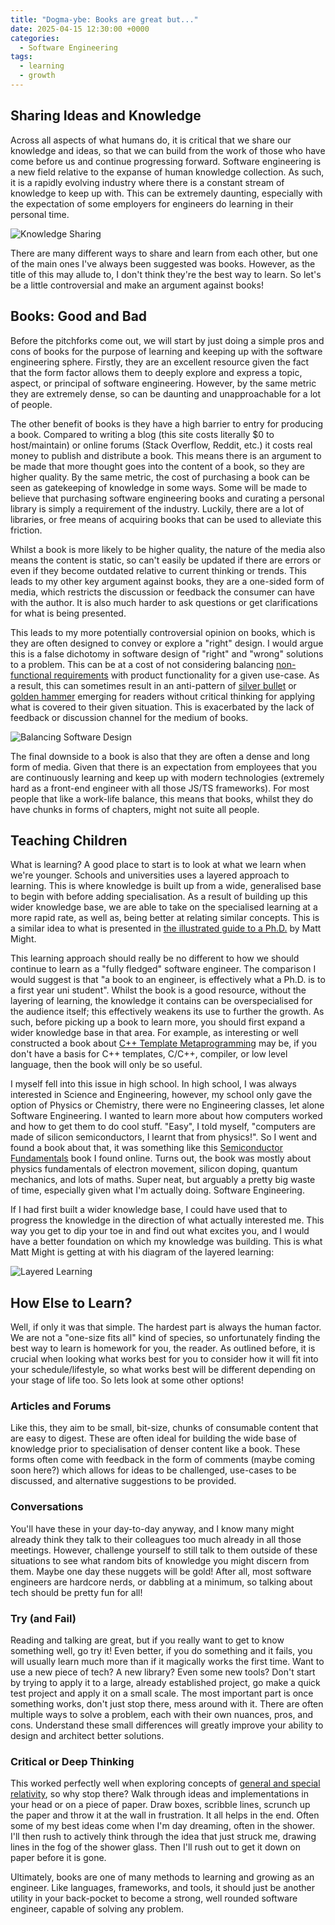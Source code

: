 ```yaml
---
title: "Dogma-ybe: Books are great but..."
date: 2025-04-15 12:30:00 +0000
categories:
  - Software Engineering
tags:
  - learning
  - growth
---
```


## Sharing Ideas and Knowledge

Across all aspects of what humans do, it is critical that we share our knowledge and ideas, so that we can build from the work of those who have come before us and continue progressing forward. Software engineering is a new field relative to the expanse of human knowledge collection. As such, it is a rapidly evolving industry where there is a constant stream of knowledge to keep up with. This can be extremely daunting, especially with the expectation of some employers for engineers do learning in their personal time.

![Knowledge Sharing](../assets/img/posts/2025-04-15-images/knowledge-sharing.png)

There are many different ways to share and learn from each other, but one of the main ones I've always been suggested was books. However, as the title of this may allude to, I don't think they're the best way to learn. So let's be a little controversial and make an argument against books!

## Books: Good and Bad

Before the pitchforks come out, we will start by just doing a simple pros and cons of books for the purpose of learning and keeping up with the software engineering sphere. Firstly, they are an excellent resource given the fact that the form factor allows them to deeply explore and express a topic, aspect, or principal of software engineering. However, by the same metric they are extremely dense, so can be daunting and unapproachable for a lot of people.

The other benefit of books is they have a high barrier to entry for producing a book. Compared to writing a blog (this site costs literally $0 to host/maintain) or online forums (Stack Overflow, Reddit, etc.) it costs real money to publish and distribute a book. This means there is an argument to be made that more thought goes into the content of a book, so they are higher quality. By the same metric, the cost of purchasing a book can be seen as gatekeeping of knowledge in some ways. Some will be made to believe that purchasing software engineering books and curating a personal library is simply a requirement of the industry. Luckily, there are a lot of libraries, or free means of acquiring books that can be used to alleviate this friction.

Whilst a book is more likely to be higher quality, the nature of the media also means the content is static, so can't easily be updated if there are errors or even if they become outdated relative to current thinking or trends. This leads to my other key argument against books, they are a one-sided form of media, which restricts the discussion or feedback the consumer can have with the author. It is also much harder to ask questions or get clarifications for what is being presented.

This leads to my more potentially controversial opinion on books, which is they are often designed to convey or explore a "right" design. I would argue this is a false dichotomy in software design of "right" and "wrong" solutions to a problem. This can be at a cost of not considering balancing [non-functional requirements](https://en.wikipedia.org/wiki/Non-functional_requirement) with product functionality for a given use-case. As a result, this can sometimes result in an anti-pattern of [silver bullet](https://en.wikipedia.org/wiki/No_Silver_Bullet) or [golden hammer](https://www.techtarget.com/searchapparchitecture/tip/Signs-of-a-Golden-Hammer-antipattern-and-ways-to-avoid-it) emerging for readers without critical thinking for applying what is covered to their given situation. This is exacerbated by the lack of feedback or discussion channel for the medium of books.

![Balancing Software Design](../assets/img/posts/2025-04-15-images/balancing-software-design.png)

The final downside to a book is also that they are often a dense and long form of media. Given that there is an expectation from employees that you are continuously learning and keep up with modern technologies (extremely hard as a front-end engineer with all those JS/TS frameworks). For most people that like a work-life balance, this means that books, whilst they do have chunks in forms of chapters, might not suite all people.

## Teaching Children

What is learning? A good place to start is to look at what we learn when we're younger. Schools and universities uses a layered approach to learning. This is where knowledge is built up from a wide, generalised base to begin with before adding specialisation. As a result of building up this wider knowledge base, we are able to take on the specialised learning at a more rapid rate, as well as, being better at relating similar concepts. This is a similar idea to what is presented in [the illustrated guide to a Ph.D.](https://matt.might.net/articles/phd-school-in-pictures/) by Matt Might.

This learning approach should really be no different to how we should continue to learn as a "fully fledged" software engineer. The comparison I would suggest is that "a book to an engineer, is effectively what a Ph.D. is to a first year uni student". Whilst the book is a good resource, without the layering of learning, the knowledge it contains can be overspecialised for the audience itself; this effectively weakens its use to further the growth. As such, before picking up a book to learn more, you should first expand a wider knowledge base in that area. For example, as interesting or well constructed a book about [C++ Template Metaprogramming](https://www.amazon.co.uk/Template-Metaprogramming-Concepts-Techniques-Beyond/dp/0321227255) may be, if you don't have a basis for C++ templates, C/C++, compiler, or low level language, then the book will only be so useful.

I myself fell into this issue in high school. In high school, I was always interested in Science and Engineering, however, my school only gave the option of Physics or Chemistry, there were no Engineering classes, let alone Software Engineering. I wanted to learn more about how computers worked and how to get them to do cool stuff. "Easy", I told myself, "computers are made of silicon semiconductors, I learnt that from physics!". So I went and found a book about that, it was something like this [Semiconductor Fundamentals](https://link.springer.com/chapter/10.1007/978-3-030-02171-9_1) book I found online. Turns out, the book was mostly about physics fundamentals of electron movement, silicon doping, quantum mechanics, and lots of maths. Super neat, but arguably a pretty big waste of time, especially given what I'm actually doing. Software Engineering.

If I had first built a wider knowledge base, I could have used that to progress the knowledge in the direction of what actually interested me. This way you get to dip your toe in and find out what excites you, and I would have a better foundation on which my knowledge was building. This is what Matt Might is getting at with his diagram of the layered learning:

![Layered Learning](../assets/img/posts/2025-04-15-images/layered-learning.png)

## How Else to Learn?

Well, if only it was that simple. The hardest part is always the human factor. We are not a "one-size fits all" kind of species, so unfortunately finding the best way to learn is homework for you, the reader. As outlined before, it is crucial when looking what works best for you to consider how it will fit into your schedule/lifestyle, so what works best will be different depending on your stage of life too. So lets look at some other options!

### Articles and Forums

Like this, they aim to be small, bit-size, chunks of consumable content that are easy to digest. These are often ideal for building the wide base of knowledge prior to specialisation of denser content like a book. These forms often come with feedback in the form of comments (maybe coming soon here?) which allows for ideas to be challenged, use-cases to be discussed, and alternative suggestions to be provided.

### Conversations

You'll have these in your day-to-day anyway, and I know many might already think they talk to their colleagues too much already in all those meetings. However, challenge yourself to still talk to them outside of these situations to see what random bits of knowledge you might discern from them. Maybe one day these nuggets will be gold! After all, most software engineers are hardcore nerds, or dabbling at a minimum, so talking about tech should be pretty fun for all!

### Try (and Fail)

Reading and talking are great, but if you really want to get to know something well, go try it! Even better, if you do something and it fails, you will usually learn much more than if it magically works the first time. Want to use a new piece of tech? A new library? Even some new tools? Don't start by trying to apply it to a large, already established project, go make a quick test project and apply it on a small scale. The most important part is once something works, don't just stop there, mess around with it. There are often multiple ways to solve a problem, each with their own nuances, pros, and cons. Understand these small differences will greatly improve your ability to design and architect better solutions.

### Critical or Deep Thinking

This worked perfectly well when exploring concepts of [general and special relativity](https://en.wikipedia.org/wiki/Einstein%27s_thought_experiments), so why stop there? Walk through ideas and implementations in your head or on a piece of paper. Draw boxes, scribble lines, scrunch up the paper and throw it at the wall in frustration. It all helps in the end. Often some of my best ideas come when I'm day dreaming, often in the shower. I'll then rush to actively think through the idea that just struck me, drawing lines in the fog of the shower glass. Then I'll rush out to get it down on paper before it is gone.

Ultimately, books are one of many methods to learning and growing as an engineer. Like languages, frameworks, and tools, it should just be another utility in your back-pocket to become a strong, well rounded software engineer, capable of solving any problem.
